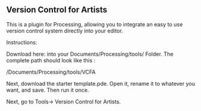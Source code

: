 ## Version Control for Artists

This is a plugin for Processing, allowing you to integrate an easy to use version control system directly into your editor. 

Instructions: 

Download here: into your Documents/Processing/tools/ Folder. The complete path should look like this :

/Documents/Processing/tools/VCFA

Next, download the starter template.pde. Open it, rename it to whatever you want, and save. Then run it once. 

Next, go to Tools-> Version Control for Artists. 
